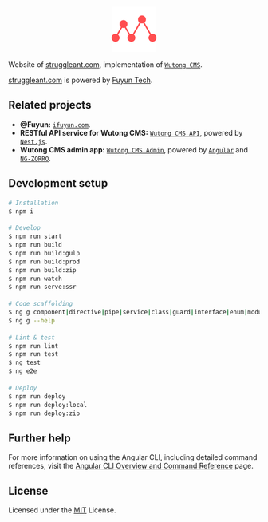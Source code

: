 <br/>
<p align="center">
  <a href="https://www.struggleant.com" title="过刊阅读平台 - 蚂蚁部落" target="_blank">
    <img src="./public/favicon.png" height="90" alt="Logo of struggleant.com" />
  </a>
</p>

Website of [struggleant.com](https://www.struggleant.com), implementation of [`Wutong CMS`](https://admin.ireadpay.com).

[struggleant.com](https://www.struggleant.com) is powered by [Fuyun Tech](https://www.ireadpay.com).

## Related projects

- **@Fuyun:** [`ifuyun.com`](https://www.ifuyun.com).
- **RESTful API service for Wutong CMS:** [`Wutong CMS API`](https://www.ireadpay.com), powered by [`Nest.js`](https://nestjs.com).
- **Wutong CMS admin app:** [`Wutong CMS Admin`](https://admin.ireadpay.com), powered by [`Angular`](https://angular.dev) and [`NG-ZORRO`](https://github.com/NG-ZORRO/ng-zorro-antd).

## Development setup

```bash
# Installation
$ npm i

# Develop
$ npm run start
$ npm run build
$ npm run build:gulp
$ npm run build:prod
$ npm run build:zip
$ npm run watch
$ npm run serve:ssr

# Code scaffolding
$ ng g component|directive|pipe|service|class|guard|interface|enum|module name
$ ng g --help

# Lint & test
$ npm run lint
$ npm run test
$ ng test
$ ng e2e

# Deploy
$ npm run deploy
$ npm run deploy:local
$ npm run deploy:zip
```

## Further help

For more information on using the Angular CLI, including detailed command references, visit the [Angular CLI Overview and Command Reference](https://angular.dev/tools/cli) page.

## License

Licensed under the [MIT](/LICENSE) License.
